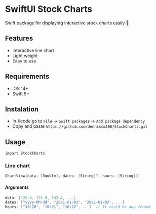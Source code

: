 # SwiftUI Stock Charts 
Swift package for displaying interactive stock charts easily 🎉

## Features
- Interactive line chart
- Light weight
- Easy to use

## Requirements
- iOS 14+
- Swift 5+

## Instalation
- In Xcode go to `File` -> `Swift packages` -> `Add package dependency`
- Copy and paste `https://github.com/denniscm190/StockCharts.git`

## Usage
`import StockCharts`

### Line chart
```swift
ChartView(data: [Double], dates: [String]?, hours: [String]?)
```

#### Arguments
```swift
data: [120.3, 121.0, 132.4, ...]
dates: ["yyyy-MM-dd", "2021-01-01", "2021-01-02", ...]
hours: ["10:20", "10:21", "10:22", ...]  // It could be any format
```
